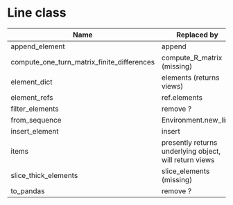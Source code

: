 
# Line class

| Name | Replaced by |
|------|--------------|
| append_element | append |
| compute_one_turn_matrix_finite_differences | compute_R_matrix (missing) |
| element_dict | elements (returns views) |
| element_refs | ref.elements |
| filter_elements | remove ?|
| from_sequence | Environment.new_line |
| insert_element | insert |
| items | presently returns underlying object, will return views |
| slice_thick_elements | slice_elements (missing) |
| to_pandas | remove ? |
